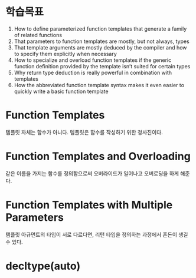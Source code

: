 학습목표
=

1. How to define parameterized function templates that generate a family of related functions
2. That parameters to function templates are mostly, but not always, types
3. That template arguments are mostly deduced by the compiler and how to specify them explicitly when necessary
4. How to specialize and overload function templates if the generic function definition provided by the template isn’t suited for certain types
5. Why return type deduction is really powerful in combination with templates
6. How the abbreviated function template syntax makes it even easier to quickly write a basic function template

Function Templates
=
템플릿 자체는 함수가 아니다. 템플릿은 함수를 작성하기 위한 청사진이다.

Function Templates and Overloading
=
같은 이름을 가지는 함수를 정의함으로써 오버라이드가 일어나고 오버로딩을 하게 해준다.

Function Templates with Multiple Parameters
=
탬플릿 아규먼트의 타입이 서로 다르다면, 리턴 타입을 정의하는 과정에서 혼돈이 생길 수 있다.

decltype(auto)
=
